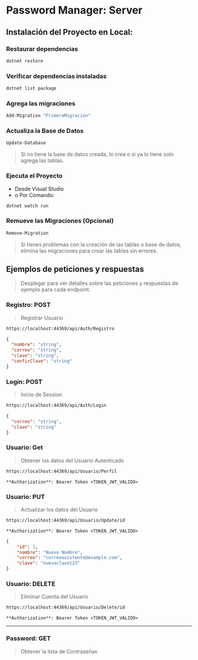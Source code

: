 # Password Manager: Server

## Instalación del Proyecto en Local:
### Restaurar dependencias
```bash
dotnet restore
```
###  Verificar dependencias instaladas
```bash
dotnet list package
```

### Agrega las migraciones
```bash
Add-Migration "PrimeraMigracion"
```

### Actualiza la Base de Datos
```bash
Update-Database
```
> Si no tiene la base de datos creada, lo crea o si ya lo tiene solo agrega las tablas.

### Ejecuta el Proyecto
- Desde Visual Studio
- o Por Comando:
```bash
dotnet watch run
```

### Remueve las Migraciones (Opcional)
```bash
Remove-Migration
```
> Si tienes problemas con la creación de las tablas o base de datos, elimina las migraciones para crear las tablas sin errores.

## Ejemplos de peticiones y respuestas
> Desplegar para ver detalles sobre las peticiones y respuestas de ejemplo para cada endpoint.

### Registro: POST
> Registrar Usuario
```bash
https://localhost:44369/api/Auth/Registro
```
```json
{
  "nombre": "string",
  "correo": "string",
  "clave": "string",
  "confirClave": "string"
}
```

###  Login: POST
> Inicio de Session
```bash
https://localhost:44369/api/Auth/Login
```

```json
{
  "correo": "string",
  "clave": "string"
}
```

### Usuario: Get
> Obtener los datos del Usuario Autenticado
```bash
https://localhost:44369/api/Usuario/Perfil
```

```pgsql
**Authorization**: Bearer Token <TOKEN_JWT_VALIDO>
```

### Usuario: PUT
> Actualizar los datos del Usuario
```bash
https://localhost:44369/api/Usuario/Update/id
```

```pgsql
**Authorization**: Bearer Token <TOKEN_JWT_VALIDO>
```

```json
{
    "id": 1,
    "nombre": "Nuevo Nombre",
    "correo": "correoexistente@example.com", 
    "clave": "nuevaclave123"
}
```

### Usuario: DELETE
> Eliminar Cuenta del Usuario
```bash
https://localhost:44369/api/Usuario/Delete/id
```

```pgsql
**Authorization**: Bearer Token <TOKEN_JWT_VALIDO>
```
---

### Password: GET
> Obtener la lista de Contraseñas